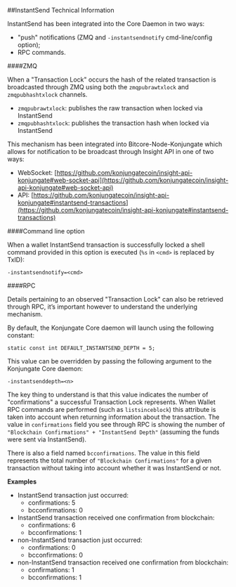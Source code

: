 ##InstantSend Technical Information

InstantSend has been integrated into the Core Daemon in two ways:
* "push" notifications (ZMQ and `-instantsendnotify` cmd-line/config option);
* RPC commands.

####ZMQ

When a "Transaction Lock" occurs the hash of the related transaction is broadcasted through ZMQ using both the `zmqpubrawtxlock` and `zmqpubhashtxlock` channels.

* `zmqpubrawtxlock`: publishes the raw transaction when locked via InstantSend
* `zmqpubhashtxlock`: publishes the transaction hash when locked via InstantSend

This mechanism has been integrated into Bitcore-Node-Konjungate which allows for notification to be broadcast through Insight API in one of two ways:
* WebSocket: [https://github.com/konjungatecoin/insight-api-konjungate#web-socket-api](https://github.com/konjungatecoin/insight-api-konjungate#web-socket-api) 
* API: [https://github.com/konjungatecoin/insight-api-konjungate#instantsend-transactions](https://github.com/konjungatecoin/insight-api-konjungate#instantsend-transactions) 

####Command line option

When a wallet InstantSend transaction is successfully locked a shell command provided in this option is executed (`%s` in `<cmd>` is replaced by TxID):

```
-instantsendnotify=<cmd>
```

####RPC

Details pertaining to an observed "Transaction Lock" can also be retrieved through RPC, it’s important however to understand the underlying mechanism.

By default, the Konjungate Core daemon will launch using the following constant:

```
static const int DEFAULT_INSTANTSEND_DEPTH = 5;
```

This value can be overridden by passing the following argument to the Konjungate Core daemon:

```
-instantsenddepth=<n>
```

The key thing to understand is that this value indicates the number of "confirmations" a successful Transaction Lock represents. When Wallet RPC commands are performed (such as `listsinceblock`) this attribute is taken into account when returning information about the transaction. The value in `confirmations` field you see through RPC is showing the number of `"Blockchain Confirmations" + "InstantSend Depth"` (assuming the funds were sent via InstantSend).

There is also a field named `bcconfirmations`. The value in this field represents the total number of `"Blockchain Confirmations"` for a given transaction without taking into account whether it was InstantSend or not.

**Examples**
* InstantSend transaction just occurred:
    * confirmations: 5
    * bcconfirmations: 0
* InstantSend transaction received one confirmation from blockchain:
    * confirmations: 6
    * bcconfirmations: 1
* non-InstantSend transaction just occurred:
    * confirmations: 0
    * bcconfirmations: 0
* non-InstantSend transaction received one confirmation from blockchain:
    * confirmations: 1
    * bcconfirmations: 1
